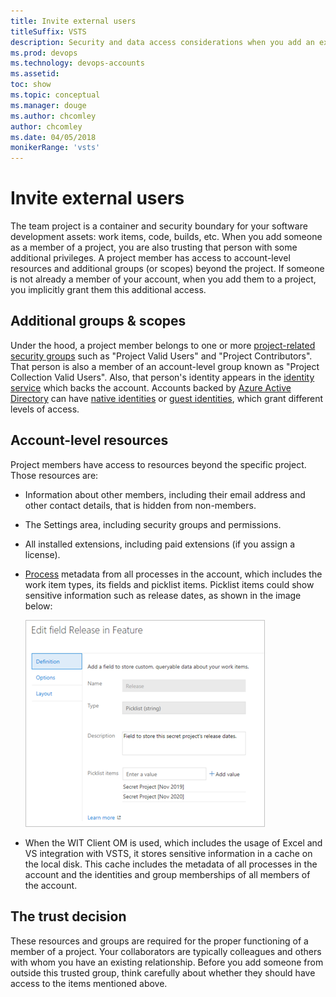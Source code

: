 ```yaml
---
title: Invite external users
titleSuffix: VSTS
description: Security and data access considerations when you add an external or outside user
ms.prod: devops
ms.technology: devops-accounts
ms.assetid: 
toc: show
ms.topic: conceptual
ms.manager: douge
ms.author: chcomley
author: chcomley
ms.date: 04/05/2018
monikerRange: 'vsts'
---
```

# Invite external users

The team project is a container and security boundary for your software development assets: work items, code, builds, etc.
When you add someone as a member of a project, you are also trusting that person with some additional privileges.
A project member has access to account-level resources and additional groups (or scopes) beyond the project.
If someone is not already a member of your account, when you add them to a project, you implicitly grant them this additional access.

## Additional groups & scopes

Under the hood, a project member belongs to one or more [project-related security groups](../security/about-security-identity.md#security-groups-and-permissions) such as "Project Valid Users" and "Project Contributors".
That person is also a member of an account-level group known as "Project Collection Valid Users".
Also, that person's identity appears in the [identity service](../security/about-security-identity.md#authentication) which backs the account.
Accounts backed by [Azure Active Directory](/azure/active-directory/) can have [native identities](/azure/active-directory/add-users-azure-active-directory) or [guest identities](/azure/active-directory/active-directory-b2b-what-is-azure-ad-b2b), which grant different levels of access.

## Account-level resources

Project members have access to resources beyond the specific project.
Those resources are:

* Information about other members, including their email address and other contact details, that is hidden from non-members.
* The Settings area, including security groups and permissions.
* All installed extensions, including paid extensions (if you assign a license).
* [Process](../settings/work/process/manage-process.md) metadata from all processes in the account, which includes the work item types, its fields and picklist items. Picklist items could show sensitive information such as release dates, as shown in the image below:

  ![Edit field release in feature](_img/edit-field-release-in-feature.png)

* When the WIT Client OM is used, which includes the usage of Excel and VS integration with VSTS, it stores sensitive information in a cache on the local disk. This cache includes the metadata of all processes in the account and the identities and group memberships of all members of the account.

## The trust decision

These resources and groups are required for the proper functioning of a member of a project.
Your collaborators are typically colleagues and others with whom you have an existing relationship.
Before you add someone from outside this trusted group, think carefully about whether they should have access to the items mentioned above.
